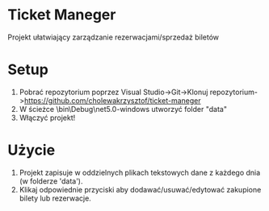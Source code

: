 # Ticket Maneger
Projekt ułatwiający zarządzanie rezerwacjami/sprzedaż biletów

# Setup
1. Pobrać repozytorium poprzez Visual Studio->Git->Klonuj repozytorium->https://github.com/cholewakrzysztof/ticket-maneger
2. W ścieżce \bin\Debug\net5.0-windows utworzyć folder "data"
3. Włączyć projekt!

# Użycie
 1. Projekt zapisuje w oddzielnych plikach tekstowych dane z każdego dnia (w folderze 'data'). 
 2. Klikaj odpowiednie przyciski aby dodawać/usuwać/edytować zakupione bilety lub rezerwacje. 

